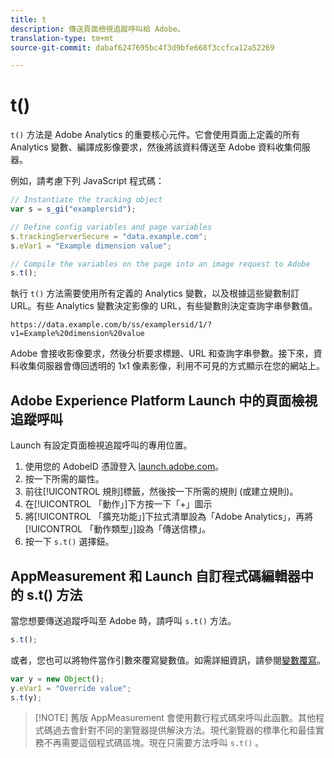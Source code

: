 ```yaml
---
title: t
description: 傳送頁面檢視追蹤呼叫給 Adobe。
translation-type: tm+mt
source-git-commit: dabaf6247695bc4f3d9bfe668f3ccfca12a52269

---
```



# t()

`t()` 方法是 Adobe Analytics 的重要核心元件。它會使用頁面上定義的所有 Analytics 變數、編譯成影像要求，然後將該資料傳送至 Adobe 資料收集伺服器。

例如，請考慮下列 JavaScript 程式碼：

```js
// Instantiate the tracking object
var s = s_gi("examplersid");

// Define config variables and page variables
s.trackingServerSecure = "data.example.com";
s.eVar1 = "Example dimension value";

// Compile the variables on the page into an image request to Adobe
s.t();
```

執行 `t()` 方法需要使用所有定義的 Analytics 變數，以及根據這些變數制訂 URL。有些 Analytics 變數決定影像的 URL，有些變數則決定查詢字串參數值。

```text
https://data.example.com/b/ss/examplersid/1/?v1=Example%20dimension%20value
```

Adobe 會接收影像要求，然後分析要求標題、URL 和查詢字串參數。接下來，資料收集伺服器會傳回透明的 1x1 像素影像，利用不可見的方式顯示在您的網站上。

## Adobe Experience Platform Launch 中的頁面檢視追蹤呼叫

Launch 有設定頁面檢視追蹤呼叫的專用位置。

1. 使用您的 AdobeID 憑證登入 [launch.adobe.com](https://launch.adobe.com)。
2. 按一下所需的屬性。
3. 前往[!UICONTROL 規則]標籤，然後按一下所需的規則 (或建立規則)。
4. 在[!UICONTROL 「動作」]下方按一下「+」圖示
5. 將[!UICONTROL 「擴充功能」]下拉式清單設為「Adobe Analytics」，再將[!UICONTROL 「動作類型」]設為「傳送信標」。
6. 按一下 `s.t()` 選擇鈕。

## AppMeasurement 和 Launch 自訂程式碼編輯器中的 s.t() 方法

當您想要傳送追蹤呼叫至 Adobe 時，請呼叫 `s.t()` 方法。

```js
s.t();
```

或者，您也可以將物件當作引數來覆寫變數值。如需詳細資訊，請參閱[變數覆寫](../../js/overrides.md)。

```js
var y = new Object();
y.eVar1 = "Override value";
s.t(y);
```

>[!NOTE] 舊版 AppMeasurement 會使用數行程式碼來呼叫此函數。其他程式碼過去會針對不同的瀏覽器提供解決方法。現代瀏覽器的標準化和最佳實務不再需要這個程式碼區塊。現在只需要方法呼叫 `s.t()` 。
